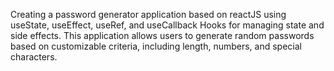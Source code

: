 Creating a password generator application based on reactJS using useState, useEffect, useRef, and useCallback Hooks for managing state and side effects.
This application allows users to generate random passwords based on customizable criteria, including length, numbers, and special characters.

